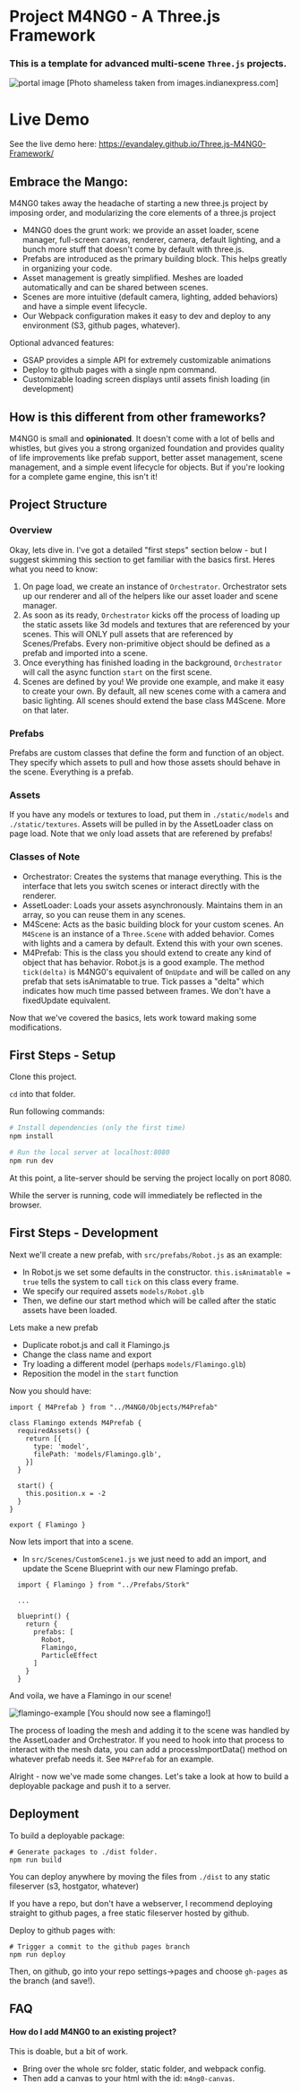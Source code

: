 # Project M4NG0 - A Three.js Framework
### This is a template for advanced multi-scene `Three.js` projects.
![portal image](mango.jpg)
[Photo shameless taken from images.indianexpress.com]

# Live Demo
See the live demo here: https://evandaley.github.io/Three.js-M4NG0-Framework/

## Embrace the Mango:

M4NG0 takes away the headache of starting a new three.js project by imposing order, and modularizing the core elements of a three.js project

- M4NG0 does the grunt work: we provide an asset loader, scene manager, full-screen canvas, renderer, camera, default lighting, and a bunch more stuff that doesn't come by default with three.js.
- Prefabs are introduced as the primary building block. This helps greatly in organizing your code.
- Asset management is greatly simplified. Meshes are loaded automatically and can be shared between scenes.
- Scenes are more intuitive (default camera, lighting, added behaviors) and have a simple event lifecycle.
- Our Webpack configuration makes it easy to dev and deploy to any environment (S3, github pages, whatever).

Optional advanced features:
- GSAP provides a simple API for extremely customizable animations
- Deploy to github pages with a single npm command.
- Customizable loading screen displays until assets finish loading (in development)

## How is this different from other frameworks?
M4NG0 is small and **opinionated**. It doesn't come with a lot of bells and whistles, but gives you a strong organized foundation and provides quality of life improvements like prefab support, better asset management, scene management, and a simple event lifecycle for objects. But if you're looking for a complete game engine, this isn't it! 

## Project Structure
### Overview
Okay, lets dive in. I've got a detailed "first steps" section below - but I suggest skimming this section to get familiar with the basics first. Heres what you need to know:

1. On page load, we create an instance of `Orchestrator`. Orchestrator sets up our renderer and all of the helpers like our asset loader and scene manager.
2. As soon as its ready, `Orchestrator` kicks off the process of loading up the static assets like 3d models and textures that are referenced by your scenes. This will ONLY pull assets that are referenced by Scenes/Prefabs. Every non-primitive object should be defined as a prefab and imported into a scene.
3. Once everything has finished loading in the background, `Orchestrator` will call the async function `start` on the first scene.
4. Scenes are defined by you! We provide one example, and make it easy to create your own. By default, all new scenes come with a camera and basic lighting. All scenes should extend the base class M4Scene. More on that later.

### Prefabs
Prefabs are custom classes that define the form and function of an object. They specify which assets to pull and how those assets should behave in the scene. Everything is a prefab. 

### Assets
If you have any models or textures to load, put them in `./static/models` and `./static/textures`. Assets will be pulled in by the AssetLoader class on page load. Note that we only load assets that are referened by prefabs! 

### Classes of Note
- Orchestrator: Creates the systems that manage everything. This is the interface that lets you switch scenes or interact directly with the renderer.
- AssetLoader: Loads your assets asynchronously. Maintains them in an array, so you can reuse them in any scenes.
- M4Scene: Acts as the basic building block for your custom scenes. An `M4Scene` is an instance of a `Three.Scene` with added behavior. Comes with lights and a camera by default. Extend this with your own scenes.
- M4Prefab: This is the class you should extend to create any kind of object that has behavior. Robot.js is a good example. The method `tick(delta)` is M4NG0's equivalent of `OnUpdate` and will be called on any prefab that sets isAnimatable to true. Tick passes a "delta" which indicates how much time passed between frames. We don't have a fixedUpdate equivalent.

Now that we've covered the basics, lets work toward making some modifications.

## First Steps - Setup
Clone this project.

`cd` into that folder.

Run following commands:

``` bash
# Install dependencies (only the first time)
npm install

# Run the local server at localhost:8080
npm run dev
```
At this point, a lite-server should be serving the project locally on port 8080.

While the server is running, code will immediately be reflected in the browser.

## First Steps - Development
Next we'll create a new prefab, with `src/prefabs/Robot.js` as an example:
- In Robot.js we set some defaults in the constructor. `this.isAnimatable = true` tells the system to call `tick` on this class every frame.
- We specify our required assets `models/Robot.glb`
- Then, we define our start method which will be called after the static assets have been loaded.

Lets make a new prefab
- Duplicate robot.js and call it Flamingo.js
- Change the class name and export
- Try loading a different model (perhaps `models/Flamingo.glb`)
- Reposition the model in the `start` function

Now you should have:
```
import { M4Prefab } from "../M4NG0/Objects/M4Prefab"

class Flamingo extends M4Prefab {
  requiredAssets() {
    return [{
      type: 'model',
      filePath: 'models/Flamingo.glb',
    }]
  }

  start() {
    this.position.x = -2
  }
}

export { Flamingo }
```

Now lets import that into a scene.
- In `src/Scenes/CustomScene1.js` we just need to add an import, and update the Scene Blueprint with our new Flamingo prefab.
```
  import { Flamingo } from "../Prefabs/Stork"
 
  ...

  blueprint() {
    return {
      prefabs: [
        Robot,
        Flamingo,
        ParticleEffect
      ]
    }
  }
```
And voila, we have a Flamingo in our scene!

![flamingo-example](flamingo-example.png)
[You should now see a flamingo!]

The process of loading the mesh and adding it to the scene was handled by the AssetLoader and Orchestrator. If you need to hook into that process to interact with the mesh data, you can add a processImportData() method on whatever prefab needs it. See `M4Prefab` for an example.

Alright - now we've made some changes. Let's take a look at how to build a deployable package and push it to a server.

## Deployment
To build a deployable package:
```
# Generate packages to ./dist folder.
npm run build
```
You can deploy anywhere by moving the files from `./dist` to any static fileserver (s3, hostgator, whatever)

If you have a repo, but don't have a webserver, I recommend deploying straight to github pages, a free static fileserver hosted by github. 

Deploy to github pages with:
```
# Trigger a commit to the github pages branch
npm run deploy
```
Then, on github, go into your repo settings->pages and choose `gh-pages` as the branch (and save!).

## FAQ
#### How do I add M4NG0 to an existing project?
This is doable, but a bit of work.
- Bring over the whole src folder, static folder, and webpack config.
- Then add a canvas to your html with the id: `m4ng0-canvas`.
